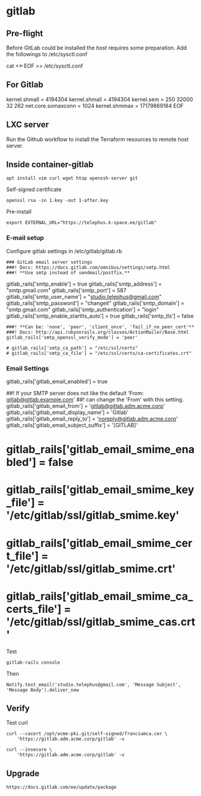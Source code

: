 # gitlab

## Pre-flight

Before GitLab could be installed the *host* requires some preparation.
Add the followings to /etc/sysctl.conf

cat <<-EOF >> /etc/sysctl.conf
## For Gitlab
kernel.shmall = 4194304
kernel.shmall = 4194304
kernel.sem = 250 32000 32 262
net.core.somaxconn = 1024
kernel.shmmax = 17179869184
EOF

## LXC server

Run the Github workflow to install the Terraform resources to remote host server.

## Inside container-gitlab

    apt install vim curl wget htop openssh-server git

Self-signed certificate

    openssl rsa -in 1.key -out 1-after.key

Pre-install

    export EXTERNAL_URL="https://telephus.k-space.ee/gitlab"

### E-mail setup

Configure gitlab settings in /etc/gitlab/gitlab.rb

    ### GitLab email server settings
    ###! Docs: https://docs.gitlab.com/omnibus/settings/smtp.html
    ###! **Use smtp instead of sendmail/postfix.**
    
gitlab_rails['smtp_enable'] = true
gitlab_rails['smtp_address'] = "smtp.gmail.com"
gitlab_rails['smtp_port'] = 587
gitlab_rails['smtp_user_name'] = "studio.telephus@gmail.com"
gitlab_rails['smtp_password'] = "changeit"
gitlab_rails['smtp_domain'] = "smtp.gmail.com"
gitlab_rails['smtp_authentication'] = "login"
gitlab_rails['smtp_enable_starttls_auto'] = true
gitlab_rails['smtp_tls'] = false
    
    ###! **Can be: 'none', 'peer', 'client_once', 'fail_if_no_peer_cert'**
    ###! Docs: http://api.rubyonrails.org/classes/ActionMailer/Base.html
    gitlab_rails['smtp_openssl_verify_mode'] = 'peer'
    
    # gitlab_rails['smtp_ca_path'] = "/etc/ssl/certs"
    # gitlab_rails['smtp_ca_file'] = "/etc/ssl/certs/ca-certificates.crt"
    
### Email Settings

gitlab_rails['gitlab_email_enabled'] = true

##! If your SMTP server does not like the default 'From: gitlab@gitlab.example.com'
##! can change the 'From' with this setting.
gitlab_rails['gitlab_email_from'] = 'gitlab@gitlab.adm.acme.corp'
gitlab_rails['gitlab_email_display_name'] = 'Gitlab'
gitlab_rails['gitlab_email_reply_to'] = 'noreply@gitlab.adm.acme.corp'
gitlab_rails['gitlab_email_subject_suffix'] = '[GITLAB]'
# gitlab_rails['gitlab_email_smime_enabled'] = false
# gitlab_rails['gitlab_email_smime_key_file'] = '/etc/gitlab/ssl/gitlab_smime.key'
# gitlab_rails['gitlab_email_smime_cert_file'] = '/etc/gitlab/ssl/gitlab_smime.crt'
# gitlab_rails['gitlab_email_smime_ca_certs_file'] = '/etc/gitlab/ssl/gitlab_smime_cas.crt'

Test

    gitlab-rails console

Then

    Notify.test_email('studio.telephus@gmail.com', 'Message Subject', 'Message Body').deliver_now

## Verify

Test curl

    curl --cacert /opt/acme-pki.git/self-signed/franciumca.cer \
        'https://gitlab.adm.acme.corp/gitlab' -v

    curl --insecure \
        'https://gitlab.adm.acme.corp/gitlab' -v

## Upgrade

    https://docs.gitlab.com/ee/update/package
